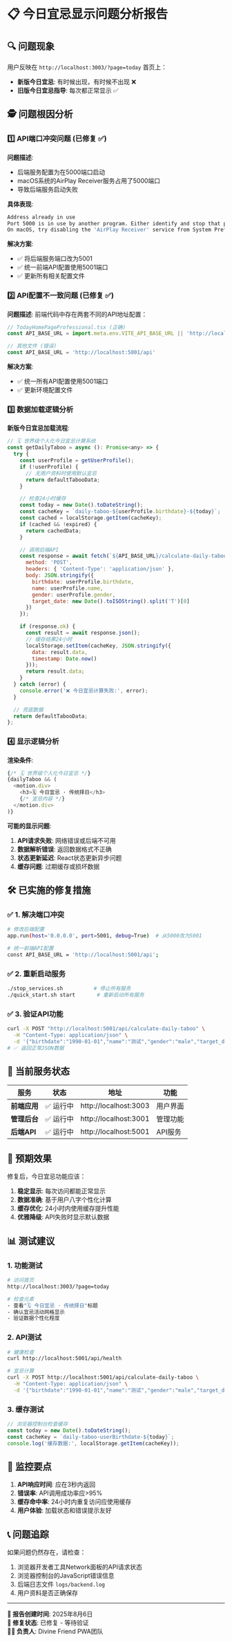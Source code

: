 # 📋 今日宜忌显示问题分析报告

## 🔍 问题现象

用户反映在 `http://localhost:3003/?page=today` 首页上：
- **新版今日宜忌**: 有时候出现，有时候不出现 ❌
- **旧版今日宜忌指导**: 每次都正常显示 ✅

## 🕵️ 问题根因分析

### 1️⃣ **API端口冲突问题** (已修复 ✅)

**问题描述**: 
- 后端服务配置为在5000端口启动
- macOS系统的AirPlay Receiver服务占用了5000端口
- 导致后端服务启动失败

**具体表现**:
```bash
Address already in use
Port 5000 is in use by another program. Either identify and stop that program, or start the server with a different port.
On macOS, try disabling the 'AirPlay Receiver' service from System Preferences -> General -> AirDrop & Handoff.
```

**解决方案**:
- ✅ 将后端服务端口改为5001
- ✅ 统一前端API配置使用5001端口
- ✅ 更新所有相关配置文件

### 2️⃣ **API配置不一致问题** (已修复 ✅)

**问题描述**:
前端代码中存在两套不同的API地址配置：

```javascript
// TodayHomePageProfessional.tsx (正确)
const API_BASE_URL = import.meta.env.VITE_API_BASE_URL || 'http://localhost:5000/api';

// 其他文件 (错误)
const API_BASE_URL = 'http://localhost:5001/api'
```

**解决方案**:
- ✅ 统一所有API配置使用5001端口
- ✅ 更新环境配置文件

### 3️⃣ **数据加载逻辑分析**

**新版今日宜忌加载流程**:
```javascript
// 🗓️ 世界级个人化今日宜忌计算系统
const getDailyTaboo = async (): Promise<any> => {
  try {
    const userProfile = getUserProfile();
    if (!userProfile) {
      // 无用户资料时使用默认宜忌
      return defaultTabooData;
    }

    // 检查24小时缓存
    const today = new Date().toDateString();
    const cacheKey = `daily-taboo-${userProfile.birthdate}-${today}`;
    const cached = localStorage.getItem(cacheKey);
    if (cached && !expired) {
      return cachedData;
    }

    // 调用后端API
    const response = await fetch(`${API_BASE_URL}/calculate-daily-taboo`, {
      method: 'POST',
      headers: { 'Content-Type': 'application/json' },
      body: JSON.stringify({
        birthdate: userProfile.birthdate,
        name: userProfile.name,
        gender: userProfile.gender,
        target_date: new Date().toISOString().split('T')[0]
      })
    });

    if (response.ok) {
      const result = await response.json();
      // 缓存结果24小时
      localStorage.setItem(cacheKey, JSON.stringify({
        data: result.data,
        timestamp: Date.now()
      }));
      return result.data;
    }
  } catch (error) {
    console.error('❌ 今日宜忌计算失败:', error);
  }

  // 兜底数据
  return defaultTabooData;
};
```

### 4️⃣ **显示逻辑分析**

**渲染条件**:
```javascript
{/* 🗓️ 世界级个人化今日宜忌 */}
{dailyTaboo && (
  <motion.div>
    <h3>🗓️ 今日宜忌 · 传统择日</h3>
    {/* 宜忌内容 */}
  </motion.div>
)}
```

**可能的显示问题**:
1. **API请求失败**: 网络错误或后端不可用
2. **数据解析错误**: 返回数据格式不正确
3. **状态更新延迟**: React状态更新异步问题
4. **缓存问题**: 过期缓存或损坏数据

## 🛠️ 已实施的修复措施

### ✅ 1. 解决端口冲突
```bash
# 修改后端配置
app.run(host='0.0.0.0', port=5001, debug=True)  # 从5000改为5001

# 统一前端API配置
const API_BASE_URL = 'http://localhost:5001/api';
```

### ✅ 2. 重新启动服务
```bash
./stop_services.sh          # 停止所有服务
./quick_start.sh start       # 重新启动所有服务
```

### ✅ 3. 验证API功能
```bash
curl -X POST "http://localhost:5001/api/calculate-daily-taboo" \
  -H "Content-Type: application/json" \
  -d '{"birthdate":"1990-01-01","name":"测试","gender":"male","target_date":"2025-08-06"}'
# ✅ 返回正常JSON数据
```

## 🎯 当前服务状态

| 服务 | 状态 | 地址 | 功能 |
|-----|------|------|------|
| **前端应用** | ✅ 运行中 | http://localhost:3003 | 用户界面 |
| **管理后台** | ✅ 运行中 | http://localhost:3001 | 管理功能 |
| **后端API** | ✅ 运行中 | http://localhost:5001 | API服务 |

## 🔮 预期效果

修复后，今日宜忌功能应该：

1. **稳定显示**: 每次访问都能正常显示
2. **数据准确**: 基于用户八字个性化计算
3. **缓存优化**: 24小时内使用缓存提升性能
4. **优雅降级**: API失败时显示默认数据

## 📊 测试建议

### 1. 功能测试
```bash
# 访问首页
http://localhost:3003/?page=today

# 检查元素
- 查看"🗓️ 今日宜忌 · 传统择日"标题
- 确认宜忌活动网格显示
- 验证数据个性化程度
```

### 2. API测试
```bash
# 健康检查
curl http://localhost:5001/api/health

# 宜忌计算
curl -X POST http://localhost:5001/api/calculate-daily-taboo \
  -H "Content-Type: application/json" \
  -d '{"birthdate":"1990-01-01","name":"测试","gender":"male","target_date":"2025-08-06"}'
```

### 3. 缓存测试
```javascript
// 浏览器控制台检查缓存
const today = new Date().toDateString();
const cacheKey = `daily-taboo-userBirthdate-${today}`;
console.log('缓存数据:', localStorage.getItem(cacheKey));
```

## 🚨 监控要点

1. **API响应时间**: 应在3秒内返回
2. **错误率**: API调用成功率应>95%
3. **缓存命中率**: 24小时内重复访问应使用缓存
4. **用户体验**: 加载状态和错误提示友好

## 📞 问题追踪

如果问题仍然存在，请检查：
1. 浏览器开发者工具Network面板的API请求状态
2. 浏览器控制台的JavaScript错误信息
3. 后端日志文件 `logs/backend.log`
4. 用户资料是否正确保存

---

**📝 报告创建时间**: 2025年8月6日  
**🔧 修复状态**: 已修复 - 等待验证  
**👨‍💻 负责人**: Divine Friend PWA团队
